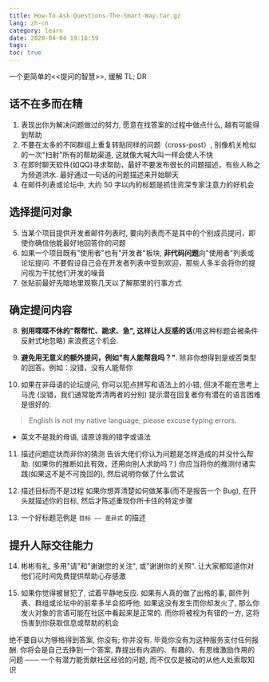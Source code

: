 ```yaml
---
title: How-To-Ask-Questions-The-Smart-Way.tar.gz
lang: zh-cn
category: learn
date: 2020-04-04 19:16:59
tags:
toc: true
---
```


一个更简单的<<提问的智慧>>, 缓解 TL; DR

<!-- more -->

## 话不在多而在精
1. 表现出你为解决问题做过的努力, 愿意在找答案的过程中做点什么, 越有可能得到帮助
2. 不要在太多的不同群组上重复转贴同样的问题（cross-post）, 别像机关枪似的一次"扫射"所有的帮助渠道, 这就像大喊大叫一样会使人不快
3. 在即时聊天软件(如QQ)寻求帮助，最好不要发布很长的问题描述，有些人称之为频道洪水. 最好通过一句话的问题描述来开始聊天
4. 在邮件列表或论坛中, 大约 50 字以内的标题是抓住资深专家注意力的好机会

## 选择提问对象
5. 当某个项目提供开发者邮件列表时, 要向列表而不是其中的个别成员提问，即使你确信他能最好地回答你的问题
6. 如果一个项目既有"使用者"也有"开发者"板块, **非代码问题**向"使用者"列表或论坛提问. 
   不要假设自己会在开发者列表中受到欢迎，那些人多半会将你的提问视为干扰他们开发的噪音
7. 张贴前最好先暗地里观察几天以了解那里的行事方式

## 确定提问内容
8. **别用喋喋不休的"帮帮忙、跪求、急", 这样让人反感的话**(用这种标题会被条件反射式地忽略) 来浪费这个机会.
9. **避免用无意义的额外提问，例如"有人能帮我吗？"**. 除非你想得到是或否类型的回答。例如：没错，没有人能帮你

10. 如果在非母语的论坛提问, 你可以犯点拼写和语法上的小错, 但决不能在思考上马虎 (没错，我们通常能弄清两者的分别)
提示潜在回复者你有潜在的语言困难是很好的:
> English is not my native language; please excuse typing errors.
* 英文不是我的母语, 请原谅我的错字或语法

11. 描述问题症状而非你的猜测
告诉大佬们你认为问题是怎样造成的并没什么帮助. (如果你的推断如此有效，还用向别人求助吗？)
你应当将你的推测付诸实践(如果这不是不可挽回的), 然后说明你做了什么尝试

12. 描述目标而不是过程
如果你想弄清楚如何做某事(而不是报告一个 Bug), 在开头就描述你的目标, 然后才陈述重现你所卡住的特定步骤

13. 一个好标题范例是 `目标 —— 差异式` 的描述

## 提升人际交往能力

14. 彬彬有礼, 多用"请"和"谢谢您的关注", 或"谢谢你的关照". 让大家都知道你对他们花时间免费提供帮助心存感激

15. 如果你觉得被冒犯了, 试着平静地反应.
如果有人真的做了出格的事, 邮件列表、群组或论坛中的前辈多半会招呼他.
如果这没有发生而你却发火了, 那么你发火对象的言语可能在社区中看起来是正常的.
而你将被视为有错的一方, 这将伤害到你获取信息或帮助的机会

绝不要自以为够格得到答案, 你没有; 你并没有. 毕竟你没有为这种服务支付任何报酬.
你将会是自己去挣到一个答案, 靠提出有内涵的、有趣的、有思维激励作用的问题 —— 一个有潜力能贡献社区经验的问题, 而不仅仅是被动的从他人处索取知识